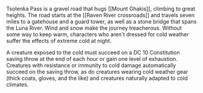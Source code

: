 Tsolenka Pass is a gravel road that hugs [[Mount Ghakis]], climbing to great heights. The road starts at the [[Raven River crossroads]] and travels seven miles to a gatehouse and a guard tower, as well as a stone bridge that spans the Luna River. Wind and snow make the journey treacherous. Without some way to keep warm, characters who aren't dressed for cold weather suffer the effects of extreme cold at night.

A creature exposed to the cold must succeed on a DC 10 Constitution saving throw at the end of each hour or gain one level of exhaustion. Creatures with resistance or immunity to cold damage automatically succeed on the saving throw, as do creatures wearing cold weather gear (thick coats, gloves, and the like) and creatures naturally adapted to cold climates.